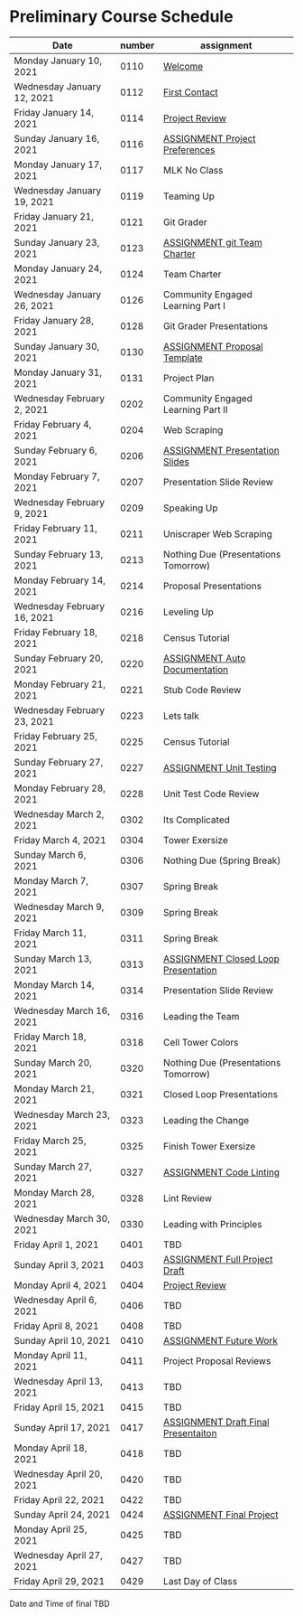 # Preliminary Course Schedule

| Date |  number | assignment |
|------|---------|------------|
|  Monday January 10, 2021  | 0110 |  [Welcome](0110-Welcome) |
|  Wednesday January 12, 2021  | 0112 |  [First Contact](0112-First_Contact) |
|  Friday January 14, 2021  | 0114 |  [Project Review](0114-Project_Review) |
|  Sunday January 16, 2021  | 0116 |  [ASSIGNMENT Project Preferences](0116-ASSIGNMENT_Project_Preferences) |
| Monday January 17, 2021   | 0117 | MLK No Class |
| Wednesday January 19, 2021   | 0119 | Teaming Up |
| Friday January 21, 2021   | 0121 | Git Grader |
|  Sunday January 23, 2021  | 0123 |  [ASSIGNMENT git Team Charter](0123-ASSIGNMENT_git_Team_Charter) |
| Monday January 24, 2021   | 0124 | Team Charter |
| Wednesday January 26, 2021   | 0126 | Community Engaged Learning Part I |
| Friday January 28, 2021   | 0128 | Git Grader Presentations |
|  Sunday January 30, 2021  | 0130 |  [ASSIGNMENT Proposal Template](0130-ASSIGNMENT_Proposal_Template) |
| Monday January 31, 2021   | 0131 | Project Plan |
| Wednesday February 2, 2021   | 0202 | Community Engaged Learning Part II |
| Friday February 4, 2021   | 0204 | Web Scraping |
|  Sunday February 6, 2021  | 0206 |  [ASSIGNMENT Presentation Slides](0206-ASSIGNMENT_Presentation_Slides) |
| Monday February 7, 2021   | 0207 | Presentation Slide Review |
| Wednesday February 9, 2021   | 0209 | Speaking Up |
| Friday February 11, 2021   | 0211 | Uniscraper Web Scraping |
| Sunday February 13, 2021   | 0213 | Nothing Due (Presentations Tomorrow) |
| Monday February 14, 2021   | 0214 | Proposal Presentations |
| Wednesday February 16, 2021   | 0216 | Leveling Up |
| Friday February 18, 2021   | 0218 | Census Tutorial |
|  Sunday February 20, 2021  | 0220 |  [ASSIGNMENT Auto Documentation](0220-ASSIGNMENT_Auto_Documentation) |
| Monday February 21, 2021   | 0221 | Stub Code Review |
| Wednesday February 23, 2021   | 0223 | Lets talk |
| Friday February 25, 2021   | 0225 | Census Tutorial |
|  Sunday February 27, 2021  | 0227 |  [ASSIGNMENT Unit Testing](0227-ASSIGNMENT_Unit_Testing) |
| Monday February 28, 2021   | 0228 | Unit Test Code Review |
| Wednesday March 2, 2021   | 0302 | Its Complicated |
| Friday March 4, 2021   | 0304 | Tower Exersize |
| Sunday March 6, 2021   | 0306 | Nothing Due (Spring Break) |
| Monday March 7, 2021   | 0307 | Spring Break |
| Wednesday March 9, 2021   | 0309 | Spring Break |
| Friday March 11, 2021   | 0311 | Spring Break |
|  Sunday March 13, 2021  | 0313 |  [ASSIGNMENT Closed Loop Presentation](0313-ASSIGNMENT_Closed_Loop_Presentation) |
| Monday March 14, 2021   | 0314 | Presentation Slide Review |
| Wednesday March 16, 2021   | 0316 | Leading the Team |
| Friday March 18, 2021   | 0318 | Cell Tower Colors |
| Sunday March 20, 2021   | 0320 | Nothing Due (Presentations Tomorrow) |
| Monday March 21, 2021   | 0321 | Closed Loop Presentations |
| Wednesday March 23, 2021   | 0323 | Leading the Change |
| Friday March 25, 2021   | 0325 | Finish Tower Exersize |
|  Sunday March 27, 2021  | 0327 |  [ASSIGNMENT Code Linting](0327-ASSIGNMENT_Code_Linting) |
| Monday March 28, 2021   | 0328 | Lint Review |
| Wednesday March 30, 2021   | 0330 | Leading with Principles |
| Friday April 1, 2021   | 0401 | TBD |
|  Sunday April 3, 2021  | 0403 |  [ASSIGNMENT Full Project Draft](0403-ASSIGNMENT_Full_Project_Draft) |
|  Monday April 4, 2021  | 0404 |  [Project Review](0404-Project_Review) |
| Wednesday April 6, 2021   | 0406 | TBD |
| Friday April 8, 2021   | 0408 | TBD |
|  Sunday April 10, 2021  | 0410 |  [ASSIGNMENT Future Work](0410-ASSIGNMENT_Future_Work) |
| Monday April 11, 2021   | 0411 | Project Proposal Reviews |
| Wednesday April 13, 2021   | 0413 | TBD |
| Friday April 15, 2021   | 0415 | TBD |
|  Sunday April 17, 2021  | 0417 |  [ASSIGNMENT Draft Final Presentaiton](0417-ASSIGNMENT_Draft_Final_Presentaiton) |
| Monday April 18, 2021   | 0418 | TBD |
| Wednesday April 20, 2021   | 0420 | TBD |
| Friday April 22, 2021   | 0422 | TBD |
|  Sunday April 24, 2021  | 0424 |  [ASSIGNMENT Final Project](0424-ASSIGNMENT_Final_Project) |
| Monday April 25, 2021   | 0425 | TBD |
| Wednesday April 27, 2021   | 0427 | TBD |
| Friday April 29, 2021   | 0429 | Last Day of Class |

Date and Time of final TBD
